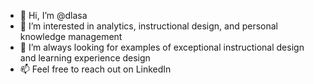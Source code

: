 - 👋 Hi, I’m @dlasa
- 👀 I’m interested in analytics, instructional design, and personal knowledge management
- 💞️ I’m always looking for examples of exceptional instructional design and learning experience design
- 📫 Feel free to reach out on LinkedIn

<!---
dlasa/dlasa is a ✨ special ✨ repository because its `README.md` (this file) appears on your GitHub profile.
You can click the Preview link to take a look at your changes.
--->
